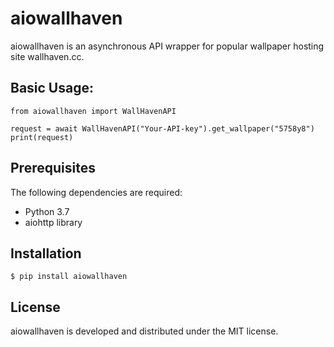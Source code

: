 # aiowallhaven

aiowallhaven is an asynchronous API wrapper for popular 
wallpaper hosting site wallhaven.cc.

## Basic Usage:

```
from aiowallhaven import WallHavenAPI

request = await WallHavenAPI("Your-API-key").get_wallpaper("5758y8")
print(request)
```

## Prerequisites
The following dependencies are required:

- Python 3.7
- aiohttp library

## Installation

```
$ pip install aiowallhaven
```
## License

aiowallhaven is developed and distributed under the MIT 
license.
